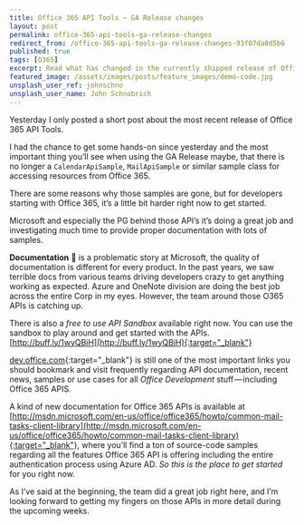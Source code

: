 ```yaml
---
title: Office 365 API Tools — GA Release changes
layout: post
permalink: office-365-api-tools-ga-release-changes
redirect_from: /office-365-api-tools-ga-release-changes-93f07da0d5b6
published: true
tags: [O365]
excerpt: Read what has changed in the currently shipped release of Office365 API Tools.
featured_image: /assets/images/posts/feature_images/demo-code.jpg
unsplash_user_ref: johnschno
unsplash_user_name: John Schnobrich
---
```


Yesterday I only posted a short post about the most recent release of Office 365 API Tools.

I had the chance to get some hands-on since yesterday and the most important thing you’ll see when using the GA Release maybe, that there is no longer a `CalendarApiSample`, `MailApiSample` or similar sample class for accessing resources from Office 365.

There are some reasons why those samples are gone, but for developers starting with Office 365, it’s a little bit harder right now to get started.

Microsoft and especially the PG behind those API’s it’s doing a great job and investigating much time to provide proper documentation with lots of samples.

**Documentation** 🙂 is a problematic story at Microsoft, the quality of documentation is different for every product. In the past years, we saw terrible docs from various teams driving developers crazy to get anything working as expected. Azure and OneNote division are doing the best job across the entire Corp in my eyes. However, the team around those O365 APIs is catching up.

There is also a *free to use API Sandbox* available right now. You can use the sandbox to play around and get started with the APIs. [http://buff.ly/1wyQBiH](http://buff.ly/1wyQBiH){:target="_blank"}

[dev.office.com](http://dev.office.com){:target="_blank"} is still one of the most important links you should bookmark and visit frequently regarding API documentation, recent news, samples or use cases for all *Office Development* stuff — including Office 365 APIS.

A kind of new documentation for Office 365 APIs is available at [http://msdn.microsoft.com/en-us/office/office365/howto/common-mail-tasks-client-library](http://msdn.microsoft.com/en-us/office/office365/howto/common-mail-tasks-client-library){:target="_blank"}, where you’ll find a ton of source-code samples regarding all the features Office 365 API is offering including the entire authentication process using Azure AD. *So this is the place to get started* for you right now.

As I’ve said at the beginning, the team did a great job right here, and I’m looking forward to getting my fingers on those APIs in more detail during the upcoming weeks.



